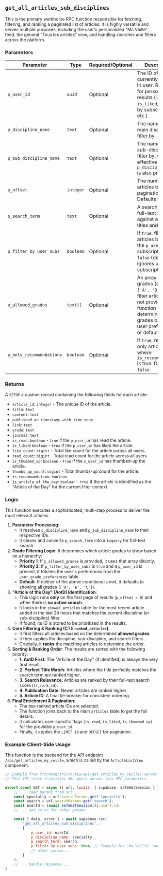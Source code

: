 ## `get_all_articles_sub_disciplines`

This is the primary workhorse RPC function responsible for fetching, filtering, and ranking a paginated list of articles. It is highly versatile and serves multiple purposes, including the user's personalized "Ma Veille" feed, the general "Tous les articles" view, and handling searches and filters across the platform.

### Parameters

| Parameter                   | Type      | Required/Optional | Description                                                                                                                              |
| --------------------------- | --------- | ----------------- | ---------------------------------------------------------------------------------------------------------------------------------------- |
| `p_user_id`                 | `uuid`    | Optional          | The ID of the currently logged-in user. Required for personalizing results (`is_read`, `is_liked`, filtering by subscriptions, etc.).         |
| `p_discipline_name`         | `text`    | Optional          | The name of a main discipline to filter by.                                                                                              |
| `p_sub_discipline_name`     | `text`    | Optional          | The name of a sub-discipline to filter by. Only effective if `p_discipline_name` is also provided.                                       |
| `p_offset`                  | `integer` | Optional          | The number of articles to skip for pagination. Defaults to `0`.                                                                            |
| `p_search_term`             | `text`    | Optional          | A search term for full-text search against article titles and content.                                                                   |
| `p_filter_by_user_subs`     | `boolean` | Optional          | If `true`, filters articles based on the `p_user_id`'s subscriptions. If `false` (default), it ignores user subscriptions.                 |
| `p_allowed_grades`          | `text[]`  | Optional          | An array of grades (e.g., `['A', 'B']`) to filter articles. If not provided, the function determines grades based on user preferences or defaults. |
| `p_only_recommendations`    | `boolean` | Optional          | If `true`, returns only articles where `is_recommandation` is true. Defaults to `false`.                                                   |

### Returns

A `SETOF` a custom record containing the following fields for each article:

-   `article_id`: `integer` - The unique ID of the article.
-   `title`: `text`
-   `content`: `text`
-   `published_at`: `timestamp with time zone`
-   `link`: `text`
-   `grade`: `text`
-   `journal`: `text`
-   `is_read`: `boolean` - `true` if the `p_user_id` has read the article.
-   `is_liked`: `boolean` - `true` if the `p_user_id` has liked the article.
-   `like_count`: `bigint` - Total like count for the article across all users.
-   `read_count`: `bigint` - Total read count for the article across all users.
-   `is_thumbed_up`: `boolean` - `true` if the `p_user_id` has thumbed-up the article.
-   `thumbs_up_count`: `bigint` - Total thumbs-up count for the article.
-   `is_recommandation`: `boolean`
-   `is_article_of_the_day`: `boolean` - `true` if the article is identified as the "Article of the Day" for the current filter context.

### Logic

This function executes a sophisticated, multi-step process to deliver the most relevant articles.

1.  **Parameter Processing**:
    -   It resolves `p_discipline_name` and `p_sub_discipline_name` to their respective IDs.
    -   It cleans and converts `p_search_term` into a `tsquery` for full-text search.
2.  **Grade Filtering Logic**: It determines which article grades to show based on a hierarchy:
    -   **Priority 1**: If `p_allowed_grades` is provided, it uses that array directly.
    -   **Priority 2**: If `p_filter_by_user_subs` is `true` and a `p_user_id` is present, it fetches the user's preferences from the `user_grade_preferences` table.
    -   **Default**: If neither of the above conditions is met, it defaults to showing all grades (`['A', 'B', 'C']`).
3.  **"Article of the Day" (AotD) Identification**:
    -   This logic runs **only** on the first page of results (`p_offset = 0`) and when there is **no active search**.
    -   It looks in the `showed_articles` table for the most recent article added in the last 24 hours that matches the current discipline (or sub-discipline) filter.
    -   If found, its ID is stored to be prioritized in the results.
4.  **Core Filtering & Ranking (CTE `ranked_articles`)**:
    -   It first filters all articles based on the determined **allowed grades**.
    -   It then applies the discipline, sub-discipline, and search filters.
    -   Crucially, it **ranks** the matching articles to determine the order.
5.  **Sorting & Ranking Order**: The results are sorted with the following priority:
    -   **1. AotD First**: The "Article of the Day" (if identified) is always the very first result.
    -   **2. Perfect Title Match**: Articles where the title perfectly matches the search term are ranked higher.
    -   **3. Search Relevance**: Articles are ranked by their full-text search score (`ts_rank_cd`).
    -   **4. Publication Date**: Newer articles are ranked higher.
    -   **5. Article ID**: A final tie-breaker for consistent ordering.
6.  **Final Enrichment & Pagination**:
    -   The top-ranked article IDs are selected.
    -   The function joins back to the main `articles` table to get the full details.
    -   It calculates user-specific flags (`is_read`, `is_liked`, `is_thumbed_up`) for the provided `p_user_id`.
    -   Finally, it applies the `LIMIT 10` and `OFFSET` for pagination.

### Example Client-Side Usage

This function is the backend for the API endpoint `/api/get_articles_my_veille`, which is called by the `ArticleListView` component.

```javascript
// Example from frontend/src/routes/api/get_articles_my_veille/+server.js
// This API route translates URL query params into RPC parameters.

export const GET = async ({ url, locals: { supabase, safeGetSession } }) => {
    // ... read params from url ...
    const specialty = url.searchParams.get('specialty');
    const search = url.searchParams.get('search');
    const userId = (await safeGetSession()).user?.id;
    // ... and so on for other params

    const { data, error } = await supabase.rpc(
        'get_all_articles_sub_disciplines',
        {
            p_user_id: userId,
            p_discipline_name: specialty,
            p_search_term: search,
            p_filter_by_user_subs: true, // Example for 'Ma Veille' page
            // other params...
        }
    );
    // ... handle response ...
}
```